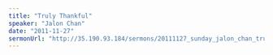 ```yaml
---
title: "Truly Thankful"
speaker: "Jalon Chan"
date: "2011-11-27"
sermonUrl: "http://35.190.93.184/sermons/20111127_sunday_jalon_chan_truly_thankful.mp3"
---
```

